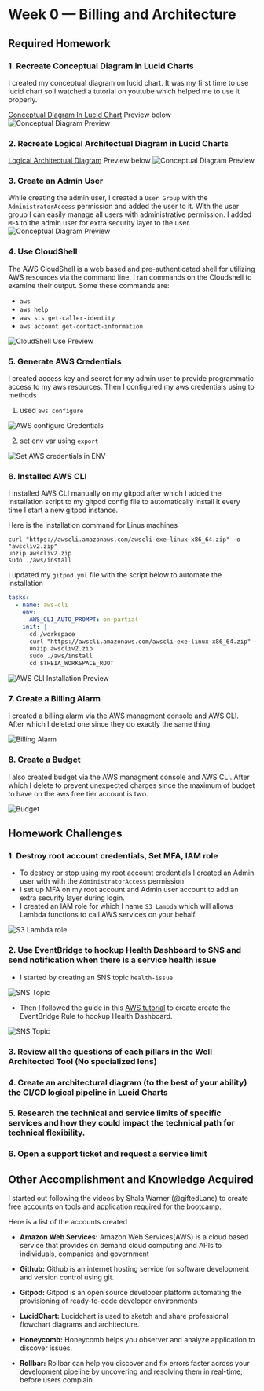 # Week 0 — Billing and Architecture


## Required Homework

### 1. Recreate Conceptual Diagram in Lucid Charts 
I created my conceptual diagram on lucid chart. It was my first time to use lucid chart so I watched a tutorial on youtube which helped me to use it properly.

[Conceptual Diagram In Lucid Chart](https://lucid.app/lucidchart/7c9fc557-36ba-4416-bc4d-3b3d8e60a7f1/edit?viewport_loc=-37%2C66%2C1579%2C841%2C0_0&invitationId=inv_091fdb93-da76-450d-9e0b-62cd910dd308)
Preview below
![Conceptual Diagram Preview](./assets/Conceptual-Diagram.png)

### 2. Recreate Logical Architectual Diagram in Lucid Charts 
[Logical Architectual Diagram](https://lucid.app/lucidchart/0e44d5f7-6068-4d37-ab77-d643906a6641/edit?viewport_loc=-34%2C40%2C1768%2C935%2C0_0&invitationId=inv_1c2e83f5-d8ad-449e-95e5-4ead14b8e3bc)
Preview below
![Conceptual Diagram Preview](./assets/logical-diagram.png)

### 3. Create an Admin User
While creating the admin user, I created a `User Group` with the `AdministratorAccess` permission and added the user to it.
With the user group I can easily manage all users with administrative permission.
I added `MFA` to the admin user for extra security layer to the user.
![Conceptual Diagram Preview](./assets/admin-user.png)

### 4. Use CloudShell
The AWS CloudShell is a web based and pre-authenticated shell for utilizing AWS resources via the command line.
I ran commands on the Cloudshell to examine their output. Some these commands are: 
- `aws`
- `aws help`
- `aws sts get-caller-identity`
- `aws account get-contact-information`

![CloudShell Use Preview](./assets/cloudshell-use.png)

### 5. Generate AWS Credentials
I created access key and secret for my admin user to provide programmatic access to my aws resources.
Then I configured my aws credentials using to methods
1. used `aws configure`

![AWS configure Credentials](./assets/aws-configure.png)

2. set env var using `export` 

![Set AWS credentials in ENV](./assets/aws-export.png)

### 6. Installed AWS CLI
I installed AWS CLI manually on my gitpod after which I added the installation script to my gitpod config file to automatically install it every time I start a new gitpod instance.

Here is the installation command for Linus machines 
~~~
curl "https://awscli.amazonaws.com/awscli-exe-linux-x86_64.zip" -o "awscliv2.zip"
unzip awscliv2.zip
sudo ./aws/install
~~~

I updated my `gitpod.yml` file with the script below to automate the installation

```yaml
tasks:
  - name: aws-cli
    env:
      AWS_CLI_AUTO_PROMPT: on-partial
    init: |
      cd /workspace
      curl "https://awscli.amazonaws.com/awscli-exe-linux-x86_64.zip" -o "awscliv2.zip"
      unzip awscliv2.zip
      sudo ./aws/install
      cd $THEIA_WORKSPACE_ROOT
```

![AWS CLI Installation Preview](./assets/aws-cli-installation.png)


### 7. Create a Billing Alarm
I created a billing alarm via the AWS managment console and AWS CLI. After which I deleted one since they do exactly the same thing.

![Billing Alarm](./assets/aws-billing-alarm.png)

### 8. Create a Budget
I also created  budget via the AWS managment console and AWS CLI. After which I delete to prevent unexpected charges since the maximum of budget to have on the aws free tier account is two.

![Budget](./assets/aws-budget.png)



##  Homework Challenges

### 1. Destroy root account credentials, Set MFA, IAM role

- To destroy or stop using my root account credentials I created an Admin user with with the `AdministratorAccess` permission
- I set up MFA on my root account and Admin user account to add an extra security layer during login.
- I created an IAM role for which I name `S3_Lambda` which will allows Lambda functions to call AWS services on your behalf.

![S3 Lambda role](./assets/s3-lambda_role.png)

### 2. Use EventBridge to hookup Health Dashboard to SNS and send notification when there is a service health issue

- I started by creating an SNS topic `health-issue`

![SNS Topic](./assets/sns-topic.png)

- Then I followed the guide in this [AWS tutorial](https://docs.aws.amazon.com/health/latest/ug/cloudwatch-events-health.html) to create create the EventBridge Rule to hookup Health Dashboard.

![SNS Topic](./assets/amazon-eventbridge.png)


### 3. Review all the questions of each pillars in the Well Architected Tool (No specialized lens)

### 4. Create an architectural diagram (to the best of your ability) the CI/CD logical pipeline in Lucid Charts

### 5. Research the technical and service limits of specific services and how they could impact the technical path for technical flexibility.

### 6. Open a support ticket and request a service limit



## Other Accomplishment and Knowledge Acquired

I started out following the videos by Shala Warner (@giftedLane) to create free accounts on tools and 
application required for the bootcamp.

Here is a list of the accounts created

- **Amazon Web Services:**
    Amazon Web Services(AWS) is a cloud based service that provides on demand cloud computing and APIs to individuals, companies and government

- **Github:** 
    Github is an internet hosting service for software development and version control using git.

- **Gitpod:**
    Gitpod is an open source developer platform automating the provisioning of ready-to-code developer environments

- **LucidChart:**
    Lucidchart is used to sketch and share professional flowchart diagrams and architecture. 

- **Honeycomb:**
    Honeycomb helps you observer and analyze application to discover issues.

- **Rollbar:**
    Rollbar can help you discover and fix errors faster across your development pipeline by uncovering and resolving them in real-time, before users complain.

